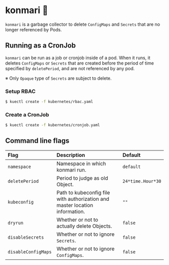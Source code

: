 # konmari 🧹

`konmari` is a garbage collector to delete `ConfigMaps` and `Secrets` that are no longer referenced by Pods.

## Running as a CronJob

`konmari` can be run as a job or cronjob inside of a pod. 
When it runs, it deletes `ConfigMaps` or `Secrets` that are created before the period of time specified by `deletePeriod`, and are not referenced by any pod.

※ Only `Opaque` type of `Secrets` are subject to delete.

### Setup RBAC

```bash
$ kuectl create -f kubernetes/rbac.yaml
```

### Create a CronJob

```bash
$ kuectl create -f kubernetes/cronjob.yaml
```

## Command line flags

| Flag | Description | Default |
| :--- | :--- | :--- |
| `namespace` | Namespace in which konmari run. | `default` |
| `deletePeriod` | Period to judge as old Object. | `24*time.Hour*30` |
| `kubeconfig` | Path to kubeconfig file with authorization and master location information. | `""` |
| `dryrun` | Whether or not to actually delete Objects. | `false` |
| `disableSecrets` | Whether or not to ignore `Secrets`. | `false` |
| `disableConfigMaps` | Whether or not to ignore `ConfigMaps`. | `false` |
